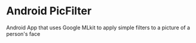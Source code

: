 # Android PicFilter
 Android App that uses Google MLkit to apply simple filters to a picture of a person's face
